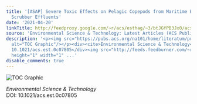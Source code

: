 ```yaml
---
title: '[ASAP] Severe Toxic Effects on Pelagic Copepods from Maritime Exhaust Gas
  Scrubber Effluents'
date: '2021-04-20'
linkTitle: http://feedproxy.google.com/~r/acs/esthag/~3/btJGfPB3Jx0/acs.est.0c07805
source: 'Environmental Science & Technology: Latest Articles (ACS Publications)'
description: '<p><img src="https://pubs.acs.org/na101/home/literatum/publisher/achs/journals/content/esthag/0/esthag.ahead-of-print/acs.est.0c07805/20210420/images/medium/es0c07805_0005.gif"
  alt="TOC Graphic"/></p><div><cite>Environmental Science & Technology</cite></div><div>DOI:
  10.1021/acs.est.0c07805</div><img src="http://feeds.feedburner.com/~r/acs/esthag/~4/btJGfPB3Jx0"
  height="1" width="1" ...'
disable_comments: true
---
```

<p><img src="https://pubs.acs.org/na101/home/literatum/publisher/achs/journals/content/esthag/0/esthag.ahead-of-print/acs.est.0c07805/20210420/images/medium/es0c07805_0005.gif" alt="TOC Graphic"/></p><div><cite>Environmental Science & Technology</cite></div><div>DOI: 10.1021/acs.est.0c07805</div><img src="http://feeds.feedburner.com/~r/acs/esthag/~4/btJGfPB3Jx0" height="1" width="1" ...
